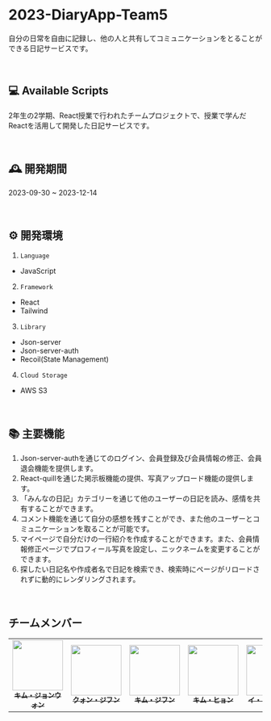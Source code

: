 # 2023-DiaryApp-Team5

自分の日常を自由に記録し、他の人と共有してコミュニケーションをとることができる日記サービスです。

<br>

## 💻  Available Scripts
2年生の2学期、React授業で行われたチームプロジェクトで、授業で学んだReactを活用して開発した日記サービスです。

<br>

##  🕰️ 開発期間

2023-09-30 ~ 2023-12-14

<br>

## ⚙️ 開発環境
1. `Language`
  -  JavaScript
2. `Framework`
  - React
  - Tailwind
3. `Library`
  - Json-server
  - Json-server-auth
  - Recoil(State Management)
4. `Cloud Storage`
  - AWS S3


<br>


## 📚 主要機能
1. Json-server-authを通じてのログイン、会員登録及び会員情報の修正、会員退会機能を提供します。
2. React-quillを通じた掲示板機能の提供、写真アップロード機能の提供します。
3. 「みんなの日記」カテゴリーを通じて他のユーザーの日記を読み、感情を共有することができます。
4. コメント機能を通じて自分の感想を残すことができ、また他のユーザーとコミュニケーションを取ることが可能です。
5. マイページで自分だけの一行紹介を作成することができます。また、会員情報修正ページでプロフィール写真を設定し、ニックネームを変更することができます。
6. 探したい日記名や作成者名で日記を検索でき、検索時にページがリロードされずに動的にレンダリングされます。


<br>


## チームメンバー

<table>
  <tbody>
    <tr>
      <td align="center"><a href="https://github.com/jeongwonkimo3o"><img src="https://avatars.githubusercontent.com/u/113046042?v=4" width="100px"/><br /><sub><b>キム・ジョンウォン</b></sub></a><br /></td>
      <td align="center"><a href="https://github.com/jihun1844"><img src="https://avatars.githubusercontent.com/u/108657822?v=4" width="100px;" alt=""/><br /><sub><b>クォン・ジフン </b></sub></a><br /></td>
      <td align="center"><a href="https://github.com/Jhoon00"><img src="https://avatars.githubusercontent.com/u/121006991?v=4" width="100px;" alt=""/><br /><sub><b>キム・ジフン</b></sub></a><br /></td>
      <td align="center"><a href="https://github.com/Hyn2"><img src="https://avatars.githubusercontent.com/u/125263770?v=4" width="100px;" alt=""/><br /><sub><b> キム・ヒョン </b></sub></a><br /></td>
      <td align="center"><a href="https://github.com/lmh0615"><img src="https://avatars.githubusercontent.com/u/108847847?v=4" width="100px;" alt=""/><br /><sub><b> イ・ミンヒョク </b></sub></a><br /></td>
     <tr/>
  </tbody>
</table>
